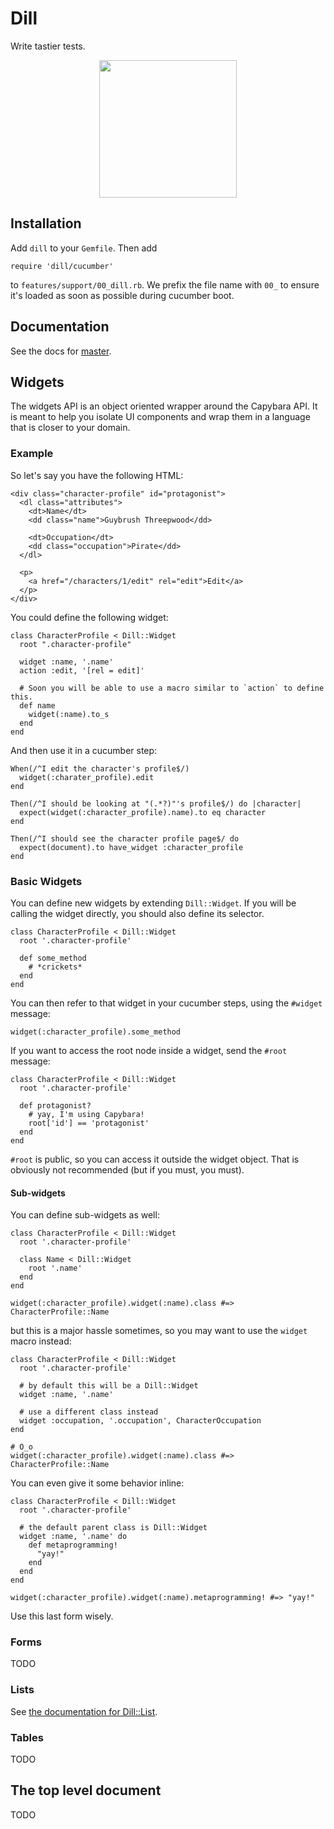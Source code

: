 # Dill
Write tastier tests.

<center>
<img height="220px" src="https://raw.github.com/mojotech/dill/sjs/add-logo/dill_logo.png"/>
</center>

## Installation

Add `dill` to your `Gemfile`. Then add

    require 'dill/cucumber'

to `features/support/00_dill.rb`. We prefix the file name with `00_` to ensure
it's loaded as soon as possible during cucumber boot.

## Documentation

See the docs for [master](http://rubydoc.info/github/mojotech/dill/master/frames).

## Widgets

The widgets API is an object oriented wrapper around the Capybara API. It is
meant to help you isolate UI components and wrap them in a language that is
closer to your domain.

### Example

So let's say you have the following HTML:

    <div class="character-profile" id="protagonist">
      <dl class="attributes">
        <dt>Name</dt>
        <dd class="name">Guybrush Threepwood</dd>

        <dt>Occupation</dt>
        <dd class="occupation">Pirate</dd>
      </dl>

      <p>
        <a href="/characters/1/edit" rel="edit">Edit</a>
      </p>
    </div>

You could define the following widget:

    class CharacterProfile < Dill::Widget
      root ".character-profile"

      widget :name, '.name'
      action :edit, '[rel = edit]'

      # Soon you will be able to use a macro similar to `action` to define this.
      def name
        widget(:name).to_s
      end
    end

And then use it in a cucumber step:

    When(/^I edit the character's profile$/)
      widget(:charater_profile).edit
    end

    Then(/^I should be looking at "(.*?)"'s profile$/) do |character|
      expect(widget(:character_profile).name).to eq character
    end

    Then(/^I should see the character profile page$/ do
      expect(document).to have_widget :character_profile
    end

### Basic Widgets

You can define new widgets by extending `Dill::Widget`. If you will be calling
the widget directly, you should also define its selector.

    class CharacterProfile < Dill::Widget
      root '.character-profile'

      def some_method
        # *crickets*
      end
    end

You can then refer to that widget in your cucumber steps, using the `#widget`
message:

    widget(:character_profile).some_method

If you want to access the root node inside a widget, send the `#root` message:

    class CharacterProfile < Dill::Widget
      root '.character-profile'

      def protagonist?
        # yay, I'm using Capybara!
        root['id'] == 'protagonist'
      end
    end

`#root` is public, so you can access it outside the widget object. That is
obviously not recommended (but if you must, you must).

#### Sub-widgets

You can define sub-widgets as well:

    class CharacterProfile < Dill::Widget
      root '.character-profile'

      class Name < Dill::Widget
        root '.name'
      end
    end

    widget(:character_profile).widget(:name).class #=> CharacterProfile::Name

but this is a major hassle sometimes, so you may want to use the `widget` macro
instead:

    class CharacterProfile < Dill::Widget
      root '.character-profile'

      # by default this will be a Dill::Widget
      widget :name, '.name'

      # use a different class instead
      widget :occupation, '.occupation', CharacterOccupation
    end

    # O_o
    widget(:character_profile).widget(:name).class #=> CharacterProfile::Name

You can even give it some behavior inline:

    class CharacterProfile < Dill::Widget
      root '.character-profile'

      # the default parent class is Dill::Widget
      widget :name, '.name' do
        def metaprogramming!
          "yay!"
        end
      end
    end

    widget(:character_profile).widget(:name).metaprogramming! #=> "yay!"

Use this last form wisely.

### Forms

TODO

### Lists

See [the documentation for Dill::List](http://rubydoc.info/github/mojotech/dill/master/Dill/List).

### Tables

TODO

## The top level document

TODO
